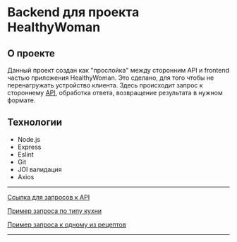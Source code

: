 # Backend для проекта HealthyWoman

## О проекте
Данный проект создан как "прослойка" между сторонним API и 
frontend частью приложения HealthyWoman. Это сделано, для того 
чтобы не перенагружать устройство клиента. Здесь происходит запрос 
к стороннему [API](https://api.edamam.com/), обработка ответа, возвращение 
результата в нужном формате.

## Технологии

* Node.js
* Express
* Eslint
* Git
* JOI валидация
* Axios

___

[Ссылка для запросов к API](https://healthywoman-backend.onrender.com)

[Пример запроса по типу кухни](https://healthywoman-backend.onrender.com/recipes-by-cuisine/nordic)

[Пример запроса к одному из рецептов](https://healthywoman-backend.onrender.com/recipe-by-id/4257d55367f55e4021acbeb6d6820923)

___


